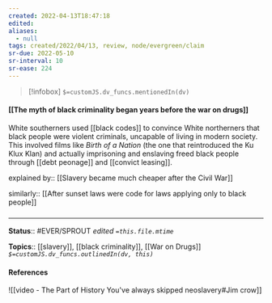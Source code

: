 ```yaml
---
created: 2022-04-13T18:47:18 
edited: 
aliases:
  - null
tags: created/2022/04/13, review, node/evergreen/claim
sr-due: 2022-05-10
sr-interval: 10
sr-ease: 224
---
```

> [!infobox]
`$=customJS.dv_funcs.mentionedIn(dv)`

#### [[The myth of black criminality began years before the war on drugs]]

White southerners used [[black codes]] to convince White northerners that black people were violent criminals, uncapable of living in modern society.
This involved films like *Birth of a Nation* (the one that reintroduced the Ku Klux Klan) and actually imprisoning and enslaving freed black people through
[[debt peonage]] and [[convict leasing]].

explained by:: [[Slavery became much cheaper after the Civil War]]

similarly:: [[After sunset laws were code for laws applying only to black people]]
### <hr class="footnote"/>

**Status**:: #EVER/SPROUT
*edited `=this.file.mtime`*

**Topics**:: [[slavery]], [[black criminality]], [[War on Drugs]]
*`$=customJS.dv_funcs.outlinedIn(dv, this)`*

#### References

![[video - The Part of History You've always skipped neoslavery#Jim crow]]
